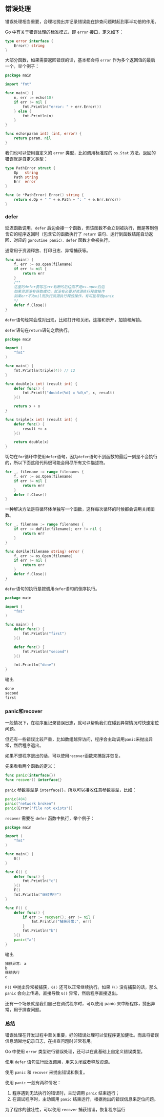 ## 错误处理

错误处理相当重要，合理地抛出并记录错误能在排查问题时起到事半功倍的作用。

Go 中有关于错误处理的标准模式，即 ```error``` 接口，定义如下：

``` go
type error interface {
    Error() string
}
```

大部分函数，如果需要返回错误的话，基本都会将 ```error``` 作为多个返回值的最后一个，举个例子：

``` go
package main

import "fmt"

func main() {
    n, err := echo(10)
    if err != nil {
        fmt.Println("error: " + err.Error())
    } else {
        fmt.Println(n)
    }
}

func echo(param int) (int, error) {
    return param, nil
}
```

我们也可以使用自定义的 ```error``` 类型，比如调用标准库的 ```os.Stat``` 方法，返回的错误就是自定义类型：

``` go
type PathError struct {
    Op   string
    Path string
    Err  error
}

func (e *PathError) Error() string {
    return e.Op + " " + e.Path + ": " + e.Err.Error()
}
```

### defer

延迟函数调用，```defer``` 后边会接一个函数，但该函数不会立刻被执行，而是等到包含它的程序返回时（包含它的函数执行了 ```return``` 语句、运行到函数结尾自动返回、对应的 ```goroutine panic），defer``` 函数才会被执行。

通常用于资源释放、打印日志、异常捕获等。

``` go
func main() {
    f, err := os.open(filename)
    if err != nil {
        return err
    }
    /**
    这里的defer要写在err判断的后边而不是os.open后边
    如果资源没有获取成功，就没有必要对资源执行释放操作
    如果err不为nil而执行资源执行释放操作，有可能导致panic
    */
    defer f.Close()
}
```

```defer```语句经常会成对出现，比如打开和关闭，连接和断开，加锁和解锁。

```defer```语句在```return```语句之后执行。

``` go
package main

import (
    "fmt"
)

func main() {
    fmt.Println(triple(4)) // 12
}

func double(x int) (result int) {
    defer func() {
        fmt.Printf("double(%d) = %d\n", x, result)
    }()

    return x + x
}

func triple(x int) (result int) {
    defer func() {
        result += x
    }()

    return double(x)
}
```

切勿在```for```循环中使用```defer```语句，因为```defer```语句不到函数的最后一刻是不会执行的，所以下面这段代码很可能会用尽所有文件描述符。

``` go
for _, filename := range filenames {
    f, err := os.Open(filename)
    if err != nil {
        return err
    }
    defer f.Close()
}
```

一种解决方法是将循环体单独写一个函数，这样每次循环的时候都会调用关闭函数。

``` go
for _, filename := range filenames {
    if err := doFile(filename); err != nil {
        return err
    }
}

func doFile(filename string) error {
    f, err := os.Open(filename)
    if err != nil {
        return err
    }
    defer f.Close()
}
```

```defer```语句的执行是按调用```defer```语句的倒序执行。

``` go
package main

import (
    "fmt"
)

func main() {
    defer func() {
        fmt.Println("first")
    }()

    defer func() {
        fmt.Println("second")
    }()

    fmt.Println("done")
}
```

输出

``` go
done
second
first
```

### panic和recover

一般情况下，在程序里记录错误日志，就可以帮助我们在碰到异常情况时快速定位问题。

但还有一些错误比较严重，比如数组越界访问，程序会主动调用```panic```来抛出异常，然后程序退出。

如果不想程序退出的话，可以使用```recover```函数来捕捉并恢复。

先来看看两个函数的定义：

``` go
func panic(interface{})
func recover() interface{}
```

```panic``` 参数类型是 ```interface{}```，所以可以接收任意参数类型，比如：

``` go
panic(404)
panic("network broken")
panic(Error("file not exists"))
```

```recover``` 需要在 ```defer``` 函数中执行，举个例子：

``` go
package main

import (
    "fmt"
)

func main() {
    G()
}

func G() {
    defer func() {
        fmt.Println("c")
    }()
    F()
    fmt.Println("继续执行")
}

func F() {
    defer func() {
        if err := recover(); err != nil {
            fmt.Println("捕获异常:", err)
        }
        fmt.Println("b")
    }()
    panic("a")
}
```

输出

``` go
捕获异常: a
b
继续执行
c
```

```F()``` 中抛出异常被捕获，```G()``` 还可以正常继续执行。如果 ```F()``` 没有捕获的话，那么 ```panic``` 会向上传递，直接导致 ```G()``` 异常，然后程序直接退出。

还有一个场景就是我们自己在调试程序时，可以使用 panic 来中断程序，抛出异常，用于排查问题。

### 总结

错误处理在开发过程中至关重要，好的错误处理可以使程序更加健壮。而且将错误信息清晰地记录日志，在排查问题时非常有用。

Go 中使用 ```error``` 类型进行错误处理，还可以在此基础上自定义错误类型。

使用 ```defer``` 语句进行延迟调用，用来关闭或者释放资源。

使用 ```panic``` 和 ```recover``` 来抛出错误和恢复。

使用 ```panic``` 一般有两种情况：

1. 程序遇到无法执行的错误时，主动调用 ```panic``` 结束运行；
2. 在调试程序时，主动调用 ```panic``` 结束运行，根据抛出的错误信息来定位问题。

为了程序的健壮性，可以使用 ```recover``` 捕获错误，恢复程序运行
